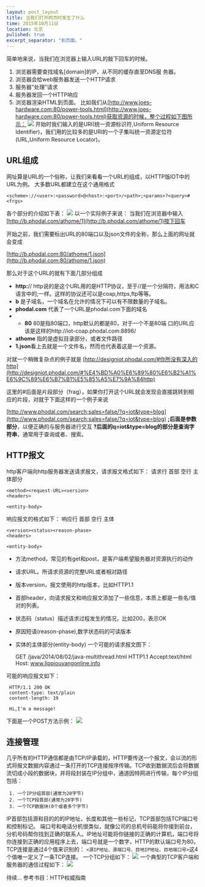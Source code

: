 ```yaml
---
layout: post_layout
title: 当我们打开网页时发生了什么
time: 2015年10月11日
location: 北京
pulished: true
excerpt_separator: "到页面。"
---
```

简单地来说，当我们在浏览器上输入URL的敲下回车的时候。

 

 1. 浏览器需要查找域名[domain]的IP，从不同的缓存直至DNS服 务器。
 2. 浏览器会给web服务器发送一个HTTP请求
 3. 服务器“处理”请求
 4. 服务器发回一个HTTP响应
 5. 浏览器渲染HTML到页面。
 比如我们从[http://www.joes-hardware.com:80/power-tools.html](http://www.joes-hardware.com:80/power-tools.html)获取资源的时候，整个过程如下图所示：
 ![](/images/images/http/1.jpeg)
	开始时我们输入的是URI(统一资源标识符,Uniform Resource Identifier)，我们用的比较多的是URI的一个子集叫统一资源定位符(URL,Uniform Resource Locator)。
	
URL组成
-----
  网址算是URL的一个俗称，让我们来看看一个URL的组成，以HTTP版IOT中的URL为例。
大多数URL都建立在这个通用格式

    <scheme>://<user>:<password>@<host>:<port>/<path>;<params>?<query>#<frgs>

各个部分的介绍如下表：
![](/images/images/http/0.jpeg)
以一个实际例子来说：
当我们在浏览器中输入[http://b.phodal.com/athome/1](http://b.phodal.com/athome/1)按下回车

开始之前，我们需要标出URL的80端口以及json文件的全称，那么上面的网址就会变成

[http://b.phodal.com:80/athome/1.json](http://b.phodal.com:80/athome/1.json)

那么对于这个URL的就有下面几部分组成

 - **http:**// http说的是这个URL用的是HTTP协议，至于//是一个分隔符，用法和C语言中的;一样。这样的协议还可以是coap,https,ftp等等。
 - **b** 是子域名，一个域名在允许的情况下可以有不限数量的子域名。
 - **phodal.com** 代表了一个URL是phodal.com下面的域名
 -  - **80** 80是指80端口，http默认的都是80，对于一个不是80端
   口的URL应该是这样的http://iot-coap.phodal.com:8896/
 - **athome** 指的是虚拟目录部分，或者文件路径
 - **1.json**看上去就是一个文件名，然而也代表着这是一个资源。

对就一个稍微复杂点的例子就是
[http://designiot.phodal.com/#你所没有深入的http](http://designiot.phodal.com/#%E4%BD%A0%E6%89%80%E6%B2%A1%E6%9C%89%E6%B7%B1%E5%85%A5%E7%9A%84http)


这里的#后面是片段部分（frag），如果你打开这个URL就会发现会直接跳转到相应的片段，对就于下面这样的一个例子来说

[http://www.phodal.com/search;sales=false/?q=iot&type=blog](http://www.phodal.com/search;sales=false/?q=iot&type=blog)
**;**后面是**参数部分**，以便正确的与服务器进行交互
**?**后面的q=iot&type=blog的部分是**查询字符串**，通常用于查询或者、搜索。

HTTP报文
------

http客户端向http服务器发送请求报文，请求报文格式如下：
请求行
首部
空行
主体部分

    <method><request-URL><version>
    <headers>
    
    <entity-body>

响应报文的格式如下：
响应行
首部
空行
主体

    <version><status><reason-phase>
    <headers>
    
    <entity-body>

 - 方法method，常见的有get和post，是客户端希望服务器对资源执行的动作
 - 请求URL。所请求资源的完整URL或者相对路径
 - 版本version，报文使用的http版本，比如HTTP1.1
 - 首部header，向请求报文和响应报文添加了一些信息，本质上都是一些名/值对的列表。
 - 状态码（status）描述请求过程发生的情况，比如200，表示OK
 - 原因短语(reason-phase),数字状态码的可读版本
 - 实体的主体部分(entity-body)
 一个可能的请求报文图下：

     GET /java/2014/08/02/java-multithread.html HTTP1.1
     Accept:text/html
     Host: www.lippiouyangonline.info

 可能的响应报文如下：

     HTTP/1.1 200 OK
     content-type: text/plain
     content-length: 19
     
     Hi,I'm a message!
下面是一个POST方法示例：
   ![](/images/images/http/2.jpeg)

连接管理
----
几乎所有的HTTP通信都是由TCP/IP承载的，HTTP要传送一个报文，会以流的形式将报文数据内容通过一条打开的TCP连接按序传输。TCP收到数据流后会将数据流切成小段的数据块，并将段封装在IP分组中，通道因特网进行传输，每个IP分组包括：

     1. 一个IP分组首部(通常为20字节)
     2. 一个TCP段首部(通常为20字节)
     3. 一个TCP数据块(0个或者多个字节)
     

IP首部包括源和目的的的IP地址，长度和其他一些标记，TCP首部包括TCP端口号和控制标记。 端口号和电话分机很类似，就像公司的总机号码能将你接到前台，分机号码帮你找到正确的联系人。IP地址可能将你链接的正确的计算机，端口号将你连接到正确的应用程序上去，端口号就是一个数字，HTTP的默认端口号为80。
TCP连接是通过4个值来识别的：
`<源IP地址、源端口号、目地IP地址、目地端口号>`这4个值唯一定义了一条TCP连接。
 一个TCP分组如下：
  ![](/images/images/http/3.jpeg)
一个典型的TCP客户端和服务器的通信过程如下：
 ![](/images/images/http/4.jpeg)
 
待续...
参考书目：HTTP权威指南
